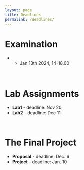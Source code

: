 ```yaml
---
layout: page
title: Deadlines
permalink: /deadlines/
---
```


# Examination
* * Jan 13th 2024, 14-18.00
<br>

# Lab Assignments
* **Lab1** - deadline: Nov 20 
* **Lab2** - deadline: Dec 11
<br>

# The Final Project
* **Proposal** - deadline: Dec. 6 
* **Project** - deadline: Jan. 10
